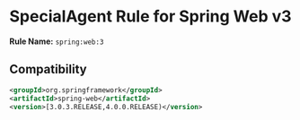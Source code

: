 # SpecialAgent Rule for Spring Web v3

**Rule Name:** `spring:web:3`

## Compatibility

```xml
<groupId>org.springframework</groupId>
<artifactId>spring-web</artifactId>
<version>[3.0.3.RELEASE,4.0.0.RELEASE)</version>
```
